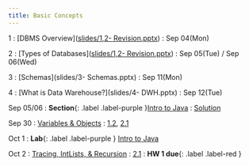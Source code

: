 ```yaml
---
title: Basic Concepts
---
```


1
: [DBMS Overview]([slides/1,2- Revision.pptx](https://github.com/fahad-maqbool/AdvDBMS/raw/main/slides/1%2C2-%20Revision.pptx))
  : Sep 04(Mon)
  
2
: [Types of Databases]([slides/1,2- Revision.pptx](https://github.com/fahad-maqbool/AdvDBMS/raw/main/slides/1%2C2-%20Revision.pptx))
  : Sep 05(Tue) / Sep 06(Wed)

3
: [Schemas](slides/3- Schemas.pptx)
  : Sep 11(Mon)

4
: [What is Data Warehouse?](slides/4- DWH.pptx)
  : Sep 12(Tue)

Sep 05/06
: **Section**{: .label .label-purple }[Intro to Java](#)
  : [Solution](#)

Sep 30
: [Variables & Objects](#)
  : [1.2](#), [2.1](#)

Oct 1
: **Lab**{: .label .label-purple } [Intro to Java](#)

Oct 2
: [Tracing, IntLists, & Recursion](#)
  : [2.1](#)
: **HW 1 due**{: .label .label-red }
